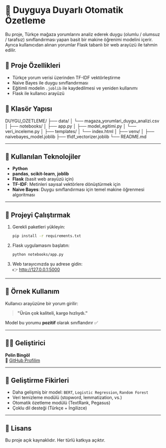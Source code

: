 # 🧠 Duyguya Duyarlı Otomatik Özetleme

Bu proje, Türkçe mağaza yorumlarını analiz ederek duygu (olumlu / olumsuz / tarafsız) sınıflandırması yapan basit bir makine öğrenimi modelini içerir. Ayrıca kullanıcıdan alınan yorumlar Flask tabanlı bir web arayüzü ile tahmin edilir.

## 🚀 Proje Özellikleri

- Türkçe yorum verisi üzerinden TF-IDF vektörleştirme
- Naive Bayes ile duygu sınıflandırması
- Eğitimli modelin `.joblib` ile kaydedilmesi ve yeniden kullanımı
- Flask ile kullanıcı arayüzü

## 📁 Klasör Yapısı

DUYGU_OZETLEME/
├── data/
│   └── magaza_yorumlari_duygu_analizi.csv
│
├── notebooks/
│   ├── app.py
│   ├── model_egitimi.py
│   └── veri_inceleme.py
│
├── templates/
│   └── index.html
│
├── venv/
│
├── naivebayes_model.joblib
├── tfidf_vectorizer.joblib
└── README.md


---

## 🔬 Kullanılan Teknolojiler

- **Python**  
- **pandas**, **scikit-learn**, **joblib**  
- **Flask** (basit web arayüzü için)  
- **TF-IDF**: Metinleri sayısal vektörlere dönüştürmek için  
- **Naive Bayes**: Duygu sınıflandırması için temel makine öğrenmesi algoritması

---

## 🚀 Projeyi Çalıştırmak

1. Gerekli paketleri yükleyin:
    ```bash
    pip install -r requirements.txt
    ```

2. Flask uygulamasını başlatın:
    ```bash
    python notebooks/app.py
    ```

3. Web tarayıcınızda şu adrese gidin:  
    👉 http://127.0.0.1:5000

---

## 📌 Örnek Kullanım

Kullanıcı arayüzüne bir yorum girilir:

> **"Ürün çok kaliteli, kargo hızlıydı."**

Model bu yorumu **pozitif** olarak sınıflandırır ✅

---

## 👩‍💻 Geliştirici

**Pelin Bingöl**  
🔗 [GitHub Profilim](https://github.com/pelinbingl)

---

## 🧠 Geliştirme Fikirleri

- Daha gelişmiş bir model: `BERT`, `Logistic Regression`, `Random Forest`
- Veri temizleme modülü (stopword, lemmatization, vs.)
- Otomatik özetleme modülü (TextRank, Pegasus)
- Çoklu dil desteği (Türkçe + İngilizce)

---

## 📝 Lisans

Bu proje açık kaynaklıdır. Her türlü katkıya açıktır.
